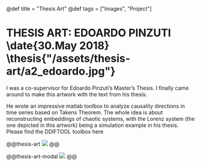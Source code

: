 @def title = "Thesis Art"
@def tags = ["Images", "Project"]

# THESIS ART: EDOARDO PINZUTI \date{30.May 2018} \thesis{"/assets/thesis-art/a2_edoardo.jpg"}

I was a co-supervisor for Edoardo Pinzuti’s Master’s Thesis. I finally came around to make this artwork with the text from his thesis.


He wrote an impressive matlab toolbox to analyze causality directions in time series based on Takens Theorem. The whole idea is about reconstructing embeddings of chaotic systems, with the Lorenz system (the one depicted in this artwork) being a simulation example in his thesis. Please find the DDIFTOOL toolbox here

@@thesis-art
![](/assets/thesis-art/a2_edoardo.jpg)
@@

@@thesis-art-modal
![](/assets/thesis-art/a2_edoardo.jpg)
@@
